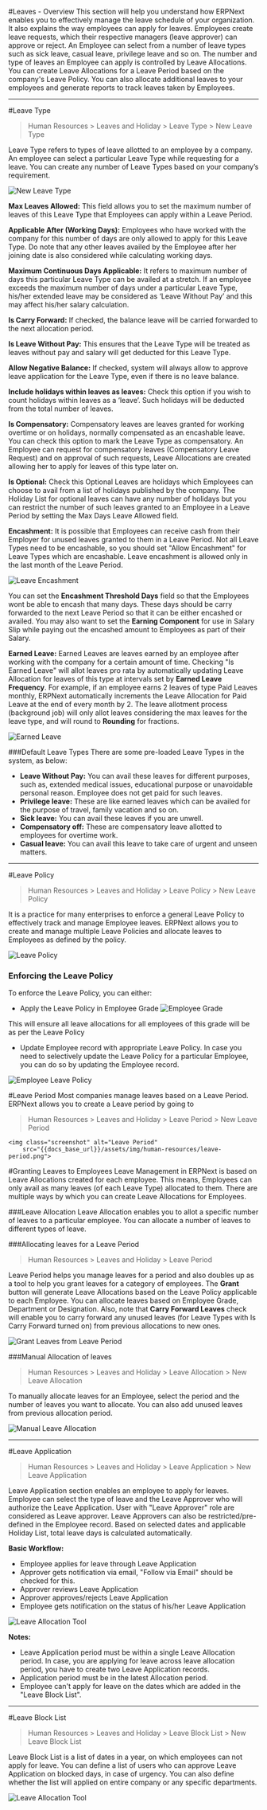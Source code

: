 #Leaves - Overview
This section will help you understand how ERPNext enables you to effectively manage the leave schedule of your organization. It also explains the way employees can apply for leaves.
Employees create leave requests, which their respective managers (leave approver) can approve or reject. An Employee can select from a number of leave types such as sick leave, casual leave, privilege leave and so on. The number and type of leaves an Employee can apply is controlled by Leave Allocations. You can create Leave Allocations for a Leave Period based on the company's Leave Policy. You can also allocate additional leaves to your employees and generate reports to track leaves taken by Employees.

---

#Leave Type
> Human Resources > Leaves and Holiday > Leave Type > New Leave Type

Leave Type refers to types of leave allotted to an employee by a company. An employee can select a particular Leave Type while requesting for a leave. You can create any number of Leave Types based on your company’s
requirement.

<img class="screenshot" alt="New Leave Type"
	src="{{docs_base_url}}/assets/img/human-resources/new-leave-type.png">

**Max Leaves Allowed:** This field allows you to set the maximum number of leaves of this Leave Type that Employees can apply within a Leave Period.

**Applicable After (Working Days):** Employees who have worked with the company for this number of days are only allowed to apply for this Leave Type. Do note that any other leaves availed by the Employee after her joining date is also considered while calculating working days.

**Maximum Continuous Days Applicable:** It refers to maximum number of days this particular Leave Type can be availed at a stretch. If an employee exceeds the maximum number of days under a particular Leave Type, his/her extended leave may be considered as ‘Leave Without Pay’ and this may affect his/her salary calculation.

**Is Carry Forward:** If checked, the balance leave will be carried forwarded to the next allocation period.

**Is Leave Without Pay:** This ensures that the Leave Type will be treated as leaves without pay and salary will get deducted for this Leave Type.

**Allow Negative Balance:** If checked, system will always allow to approve leave application for the Leave Type, even if there is no leave balance.

**Include holidays within leaves as leaves:** Check this option if you wish to count holidays within leaves as a ‘leave’. Such holidays will be deducted from the total number of leaves.

**Is Compensatory:** Compensatory leaves are leaves granted for working overtime or on holidays, normally compensated as an encashable leave. You can check this option to mark the Leave Type as compensatory. An Employee can request for compensatory leaves (Compensatory Leave Request) and on approval of such requests, Leave Allocations are created allowing her to apply for leaves of this type later on.

**Is Optional:** Check this Optional Leaves are holidays which Employees can choose to avail from a list of holidays published by the company. The Holiday List for optional leaves can have any number of holidays but you can restrict the number of such leaves granted to an Employee in a Leave Period by setting the Max Days Leave Allowed field.

**Encashment:** It is possible that Employees can receive cash from their Employer for unused leaves granted to them in a Leave Period. Not all Leave Types need to be encashable, so you should set "Allow Encashment" for Leave Types which are encashable. Leave encashment is allowed only in the last month of the Leave Period.

<img class="screenshot" alt="Leave Encashment"
	src="{{docs_base_url}}/assets/img/human-resources/leave-encashment.png">

You can set the **Encashment Threshold Days** field so that the Employees wont be able to encash that many days. These days should be carry forwarded to the next Leave Period so that it can be either encashed or availed. You may also want to set the **Earning Component** for use in Salary Slip while paying out the encashed amount to Employees as part of their Salary.

**Earned Leave:** Earned Leaves are leaves earned by an employee after working with the company for a certain amount of time. Checking "Is Earned Leave" will allot leaves pro rata by automatically updating Leave Allocation for leaves of this type at intervals set by **Earned Leave Frequency**. For example, if an employee earns 2 leaves of type Paid Leaves monthly, ERPNext automatically increments the Leave Allocation for Paid Leave at the end of every month by 2. The leave allotment process (background job) will only allot leaves considering the max leaves for the leave type, and will round to **Rounding** for fractions.

<img class="screenshot" alt="Earned Leave"
	src="{{docs_base_url}}/assets/img/human-resources/earned-leave.png">

###Default Leave Types
There are some pre-loaded Leave Types in the system, as below:

- **Leave Without Pay:** You can avail these leaves for different purposes, such as, extended medical issues, educational purpose or unavoidable personal reason. Employee does not get paid for such leaves.
- **Privilege leave:** These are like earned leaves which can be availed for the purpose of travel, family vacation and so on.
- **Sick leave:** You can avail these leaves if you are unwell.
- **Compensatory off:** These are compensatory leave allotted to employees for overtime work.
- **Casual leave:** You can avail this leave to take care of urgent and unseen matters.

---

#Leave Policy
> Human Resources > Leaves and Holiday > Leave Policy > New Leave Policy

It is a practice for many enterprises to enforce a general Leave Policy to effectively track and manage Employee leaves. ERPNext allows you to create and manage multiple Leave Policies and allocate leaves to Employees as defined by the policy.

<img class="screenshot" alt="Leave Policy"
	src="{{docs_base_url}}/assets/img/human-resources/leave-policy.png">

### Enforcing the Leave Policy
To enforce the Leave Policy, you can either:
* Apply the Leave Policy in Employee Grade
<img class="screenshot" alt="Employee Grade"
	src="{{docs_base_url}}/assets/img/human-resources/employee-grade.png">

This will ensure all leave allocations for all employees of this grade will be as per the Leave Policy

* Update Employee record with appropriate Leave Policy. In case you need to selectively update the Leave Policy for a particular Employee, you can do so by updating the Employee record.

<img class="screenshot" alt="Employee Leave Policy"
	src="{{docs_base_url}}/assets/img/human-resources/employee-leave-policy.png">

#Leave Period
Most companies manage leaves based on a Leave Period. ERPNext allows you to create a Leave period by going to
> Human Resources > Leaves and Holiday > Leave Period > New Leave Period

	<img class="screenshot" alt="Leave Period"
		src="{{docs_base_url}}/assets/img/human-resources/leave-period.png">

#Granting Leaves to Employees
Leave Management in ERPNext is based on Leave Allocations created for each employee. This means, Employees can only avail as many leaves (of each Leave Type) allocated to them. There are multiple ways by which you can create Leave Allocations for Employees.

###Leave Allocation
Leave Allocation enables you to allot a specific number of leaves to a particular employee. You can allocate a number of leaves to different types of leave.

###Allocating leaves for a Leave Period
> Human Resources > Leaves and Holiday > Leave Period

Leave Period helps you manage leaves for a period and also doubles up as a tool to help you grant leaves for a category of employees. The **Grant** button will generate Leave Allocations based on the Leave Policy applicable to each Employee. You can allocate leaves based on Employee Grade, Department or Designation. Also, note that **Carry Forward Leaves** check will enable you to carry forward any unused leaves (for Leave Types with Is Carry Forward turned on) from previous allocations to new ones.

<img class="screenshot" alt="Grant Leaves from Leave Period"
	src="{{docs_base_url}}/assets/img/human-resources/leave-period-grant.png">

###Manual Allocation of leaves
> Human Resources > Leaves and Holiday > Leave Allocation > New Leave Allocation

To manually allocate leaves for an Employee, select the period and the number of leaves you want to allocate. You can also add unused leaves from previous allocation period.

<img class="screenshot" alt="Manual Leave Allocation"
	src="{{docs_base_url}}/assets/img/human-resources/manual-leave-allocation.png">

---

#Leave Application
> Human Resources > Leaves and Holiday > Leave Application > New Leave Application

Leave Application section enables an employee to apply for leaves. Employee can select the type of leave and the Leave Approver who will authorize the Leave Application. User with "Leave Approver" role are considered as Leave approver. Leave Approvers can also be restricted/pre-defined in the Employee record. Based on selected dates and applicable Holiday List, total leave days is calculated automatically.

**Basic Workflow:**

- Employee applies for leave through Leave Application
- Approver gets notification via email, "Follow via Email" should be checked for this.
- Approver reviews Leave Application
- Approver approves/rejects Leave Application
- Employee gets notification on the status of his/her Leave Application

<img class="screenshot" alt="Leave Allocation Tool"
	src="{{docs_base_url}}/assets/img/human-resources/new-leave-application.png">


**Notes:**

- Leave Application period must be within a single Leave Allocation period. In case, you are applying for leave across leave allocation period, you have to create two Leave Application records.
- Application period must be in the latest Allocation period.
- Employee can't apply for leave on the dates which are added in the "Leave Block List".

---

#Leave Block List

> Human Resources > Leaves and Holiday > Leave Block List > New Leave Block List

Leave Block List is a list of dates in a year, on which employees can not apply for leave. You can define a list of users who can approve Leave Application on blocked days, in case of urgency. You can also define whether the list will applied on entire company or any specific departments.

<img class="screenshot" alt="Leave Allocation Tool"
	src="{{docs_base_url}}/assets/img/human-resources/leave-block-list.png">
